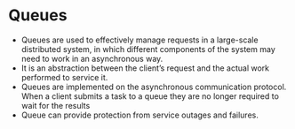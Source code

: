 Queues
====

- Queues are used to effectively manage requests in a large-scale distributed system, in which different components of the system may need to work in an asynchronous way.
- It is an abstraction between the client’s request and the actual work performed to service it.
- Queues are implemented on the asynchronous communication protocol. When a client submits a task to a queue they are no longer required to wait for the results
- Queue can provide protection from service outages and failures.
